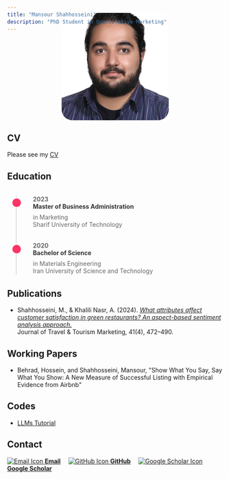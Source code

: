 ```yaml
---
title: "Mansour Shahhosseini"
description: "PhD Student in Quantitative Marketing"
---
```

<style>
/* Center the text */
.text-container {
  text-align: center;
  margin-bottom: 10px; /* Adjust space */
}
/* Profile image with larger size */
.my-profile-pic {
  display: block;
  margin: -60px auto 0 auto; /* Pulls the image up into the line */
  border-radius: 10%; /* Ensure circular shape */
  width: 250px; /* Adjust to fit */
  height: 250px;
  object-fit: cover;
  background-color: transparent; /* Ensure it blends with the background */
}
/* Black line - position controlled to prevent extra space */
.black-line {
  border: none;
  border-top: 2px solid black; /* Make the line bolder if needed */
  margin: 5px auto; /* Fine-tuned margin */
  width: 80%; /* Adjust width to fit layout */
}
</style>
<!-- Name and Title -->
<div class="text-container">
</div>
<!-- Profile Picture (Ensure it's transparent for a clean effect) -->
<img src="assets/profile.jpg" alt="Profile Photo" class="my-profile-pic" />

## CV
Please see my [CV](assets/MansourShahhosseini_CV.pdf)

## <a name="education"></a>Education
<!-- Inline CSS for a simple vertical timeline -->
<style>
.timeline {
  position: relative;
  margin: 2rem 0;
  padding: 0;
  list-style: none;
}
.timeline::before {
  content: '';
  position: absolute;
  left: 20px;
  top: 0;
  bottom: 0;
  width: 2px;
  background: #ddd;
}
.timeline-item {
  position: relative;
  margin: 2rem 0;
  padding-left: 60px;
}
.timeline-item::before {
  content: '';
  position: absolute;
  left: 10px;
  top: 5px;
  width: 20px;
  height: 20px;
  border-radius: 50%;
  background: #ff3366; /* Pink circle */
  border: 2px solid #fff;
}
.timeline-year {
  font-weight: bold;
  color: #666;
}
.timeline-content h4 {
  margin: 0;
  font-weight: bold;
  color: #333;
}
.timeline-content p {
  margin: 0.5rem 0 0;
  color: #666;
}

.timeline li {
  list-style: none !important;
  list-style-type: none !important;
}
</style>

<ul class="timeline">
  <li class="timeline-item">
    <span class="timeline-year">2023</span>
    <div class="timeline-content">
      <h4>Master of Business Administration</h4>
      <p>in Marketing<br>Sharif University of Technology</p>
    </div>
  </li>
  <li class="timeline-item">
    <span class="timeline-year">2020</span>
    <div class="timeline-content">
      <h4>Bachelor of Science</h4>
      <p>in Materials Engineering<br>Iran University of Science and Technology</p>
    </div>
  </li>
</ul>

## <a name="publications"></a>Publications
- Shahhosseini, M., & Khalili Nasr, A. (2024). [*What attributes affect customer satisfaction in green restaurants? An aspect-based sentiment analysis approach.*](assets/WAACSGR.pdf)  
  Journal of Travel & Tourism Marketing, 41(4), 472–490.  
  
## <a name="working-papers"></a>Working Papers
- Behrad, Hossein, and Shahhosseini, Mansour, "Show What You Say, Say What You Show: A New Measure of Successful Listing with Empirical Evidence from Airbnb"

## <a name="codes"></a>Codes
- [LLMs Tutorial](https://github.com/MansourShahhosseini/LLM-Tutorial)

## <a name="contact"></a>Contact
<!-- Example: inline links with icons and spacing -->
[<img src="https://img.icons8.com/ios-filled/20/000000/new-post.png" alt="Email Icon"> **Email**](mailto:mansour.shahhosseini@temple.edu)&emsp;
[<img src="https://img.icons8.com/ios-glyphs/20/000000/github.png" alt="GitHub Icon"> **GitHub**](https://github.com/MansourShahhosseini)&emsp;
[<img src="https://upload.wikimedia.org/wikipedia/commons/thumb/c/c7/Google_Scholar_logo.svg/768px-Google_Scholar_logo.svg.png" width="20" height="20" alt="Google Scholar Icon"> **Google Scholar**](https://scholar.google.com/citations?user=8iK7T7EAAAAJ&hl=en)
